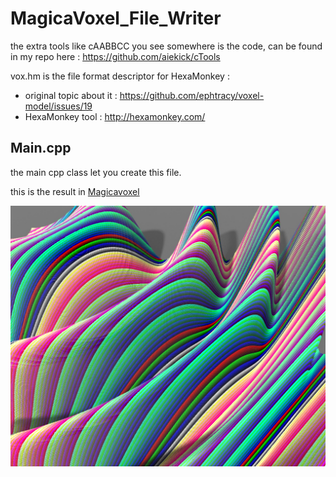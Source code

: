 # MagicaVoxel_File_Writer

the extra tools like cAABBCC you see somewhere is the code, can be found in my repo here : https://github.com/aiekick/cTools

vox.hm is the file format descriptor for HexaMonkey :
- original topic about it : https://github.com/ephtracy/voxel-model/issues/19
- HexaMonkey tool : http://hexamonkey.com/

## Main.cpp

the main cpp class let you create this file.

this is the result in [Magicavoxel](https://ephtracy.github.io/)

![main](main.jpg)
